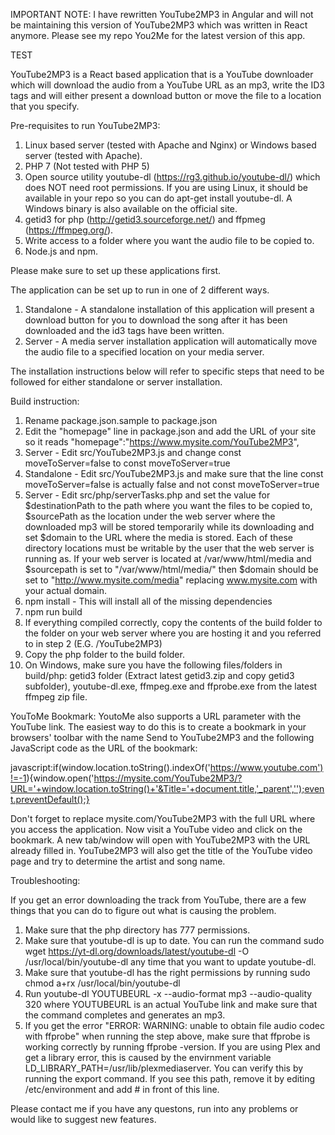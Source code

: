 IMPORTANT NOTE: I have rewritten YouTube2MP3 in Angular and will not be maintaining this version of YouTube2MP3 which was written in React anymore. Please see my repo You2Me for the latest version of this app. 

TEST


YouTube2MP3 is a React based application that is a YouTube downloader which will download the audio from a YouTube URL as an mp3, write the ID3 tags and will either present a download button or move the file to a location that you specify.

Pre-requisites to run YouTube2MP3:
1. Linux based server (tested with Apache and Nginx) or Windows based server (tested with Apache).
2. PHP 7 (Not tested with PHP 5) 
3. Open source utility youtube-dl (https://rg3.github.io/youtube-dl/) which does NOT need root permissions. If you are using Linux, it should be available in your repo so you can do apt-get install youtube-dl. A Windows binary is also available on the official site.
4. getid3 for php (http://getid3.sourceforge.net/) and ffpmeg (https://ffmpeg.org/). 
5. Write access to a folder where you want the audio file to be copied to.
6. Node.js and npm.
 
Please make sure to set up these applications first.

The application can be set up to run in one of 2 different ways. 

1. Standalone - A standalone installation of this application will present a download button for you to download the song after it has been downloaded and the id3 tags have been written.
2. Server - A media server installation application will automatically move the audio file to a specified location on your media server.

The installation instructions below will refer to specific steps that need to be followed for either standalone or server installation.

Build instruction:

1. Rename package.json.sample to package.json
2. Edit the "homepage" line in package.json and add the URL of your site so it reads "homepage":"https://www.mysite.com/YouTube2MP3",
3. Server - Edit src/YouTube2MP3.js and change const moveToServer=false to const moveToServer=true
4. Standalone - Edit src/YouTube2MP3.js and make sure that the line const moveToServer=false is actually false and not const moveToServer=true
5. Server - Edit src/php/serverTasks.php and set the value for $destinationPath to the path where you want the files to be copied to, $sourcePath as the location under the web server where the downloaded mp3 will be stored temporarily while its downloading and set $domain to the URL where the media is stored. Each of these directory locations must be writable by the user that the web server is running as. If your web server is located at /var/www/html/media and $sourcepath is set to "/var/www/html/media/" then $domain should be set to "http://www.mysite.com/media" replacing www.mysite.com with your actual domain.
6. npm install - This will install all of the missing dependencies
7. npm run build
8. If everything compiled correctly, copy the contents of the build folder to the folder on your web server where you are hosting it and you referred to in step 2 (E.G. /YouTube2MP3)
9. Copy the php folder to the build folder.
10. On Windows, make sure you have the following files/folders in build/php: getid3 folder (Extract latest getid3.zip and copy getid3 subfolder), youtube-dl.exe, ffmpeg.exe and ffprobe.exe from the latest ffmpeg zip file.

YouToMe Bookmark:
YoutoMe also supports a URL parameter with the YouTube link. The easiest way to do this is to create a bookmark in your browsers' toolbar with the name Send to YouTube2MP3 and the following JavaScript code as the URL of the bookmark:

javascript:if(window.location.toString().indexOf('https://www.youtube.com')!=-1){window.open('https://mysite.com/YouTube2MP3/?URL='+window.location.toString()+'&Title='+document.title,'_parent','');event.preventDefault();}

Don't forget to replace mysite.com/YouTube2MP3 with the full URL where you access the application. Now visit a YouTube video and click on the bookmark. A new tab/window will open with YouTube2MP3 with the URL already filled in. YouTube2MP3 will also get the title of the YouTube video page and try to determine the artist and song name. 


Troubleshooting: 

If you get an error downloading the track from YouTube, there are a few things that you can do to figure out what is causing the problem.

1. Make sure that the php directory has 777 permissions.
2. Make sure that youtube-dl is up to date. You can run the command sudo wget https://yt-dl.org/downloads/latest/youtube-dl -O /usr/local/bin/youtube-dl any time that you want to update youtube-dl. 
3. Make sure that youtube-dl has the right permissions by running sudo chmod a+rx /usr/local/bin/youtube-dl
4. Run youtube-dl YOUTUBEURL -x --audio-format mp3 --audio-quality 320 where YOUTUBEURL is an actual YouTube link and make sure that the command completes and generates an mp3.
5. If you get the error "ERROR: WARNING: unable to obtain file audio codec with ffprobe" when running the step above, make sure that ffprobe is working correctly by running ffprobe -version. If you are using Plex and get a library error, this is caused by the envirnment variable LD_LIBRARY_PATH=/usr/lib/plexmediaserver. You can verify this by running the export command. If you see this path, remove it by editing /etc/environment and add # in front of this line.

Please contact me if you have any questons, run into any problems or would like to suggest new features. 
